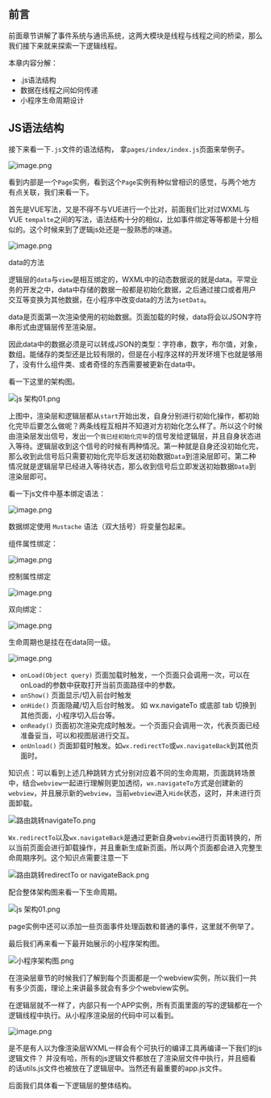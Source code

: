 ﻿## 前言

前面章节讲解了事件系统与通讯系统，这两大模块是线程与线程之间的桥梁，那么我们接下来就来探索一下逻辑线程。

本章内容分解：

- .js语法结构
- 数据在线程之间如何传递
- 小程序生命周期设计

## JS语法结构

接下来看一下`.js`文件的语法结构， 拿`pages/index/index.js`页面来举例子。

![image.png](https://p6-juejin.byteimg.com/tos-cn-i-k3u1fbpfcp/cac8fa64eb484336b7b3b88ead5807da~tplv-k3u1fbpfcp-watermark.image)

看到内部是一个`Page`实例，看到这个`Page`实例有种似曾相识的感觉，与两个地方有点关联，我们来看一下。

首先是VUE写法，又是不得不与VUE进行一个比对，前面我们比对过WXML与VUE `tempalte`之间的写法，语法结构十分的相似，比如事件绑定等等都是十分相似的。这个时候来到了逻辑js处还是一股熟悉的味道。

![image.png](https://p6-juejin.byteimg.com/tos-cn-i-k3u1fbpfcp/0b61fd61c5aa4a0bafcded3bf5392b8b~tplv-k3u1fbpfcp-watermark.image)

data的方法

逻辑层的`data`与`view`是相互绑定的，WXML中的动态数据说的就是data。平常业务的开发之中，data中存储的数据一般都是初始化数据，之后通过接口或者用户交互等变换为其他数据，在小程序中改变data的方法为`setData`。

data是页面第一次渲染使用的初始数据。页面加载的时候，data将会以JSON字符串形式由逻辑层传至渲染层。

因此data中的数据必须是可以转成JSON的类型：字符串，数字，布尔值，对象，数组。能储存的类型还是比较有限的，但是在小程序这样的开发环境下也就是够用了，没有什么组件类、或者奇怪的东西需要被更新在data中。

看一下这里的架构图。

![js 架构01.png](https://p6-juejin.byteimg.com/tos-cn-i-k3u1fbpfcp/353ba899cbf647b49b61f2040703089b~tplv-k3u1fbpfcp-watermark.image)

上图中，渲染层和逻辑层都从`start`开始出发，自身分别进行初始化操作，都初始化完毕后要怎么做呢？两条线程互相并不知道对方初始化怎么样了。所以这个时候由渲染层发出信号，发出一个`我已经初始化完毕`的信号发给逻辑层，并且自身状态进入等待。逻辑层收到这个信号的时候有两种情况。第一种就是自身还没初始化完，那么收到此信号后只需要初始化完毕后发送初始数据`Data`到渲染层即可。第二种情况就是逻辑层早已经进入等待状态，那么收到信号后立即发送初始数据`Data`到渲染层即可。

看一下js文件中基本绑定语法：

![image.png](https://p1-juejin.byteimg.com/tos-cn-i-k3u1fbpfcp/80eeed0885364b23abecaf3483cea9bb~tplv-k3u1fbpfcp-watermark.image)

数据绑定使用 `Mustache` 语法（双大括号）将变量包起来。

组件属性绑定：

![image.png](https://p6-juejin.byteimg.com/tos-cn-i-k3u1fbpfcp/cc1a7b4379e640fcaea7ed40f8323e88~tplv-k3u1fbpfcp-watermark.image)

控制属性绑定

![image.png](https://p6-juejin.byteimg.com/tos-cn-i-k3u1fbpfcp/3bebdd44a78d4722bce808df177801ee~tplv-k3u1fbpfcp-watermark.image)

双向绑定：

![image.png](https://p1-juejin.byteimg.com/tos-cn-i-k3u1fbpfcp/9be28570a3754591b4a7df2f5abd5800~tplv-k3u1fbpfcp-watermark.image)

生命周期也是挂在在data同一级。

![image.png](https://p9-juejin.byteimg.com/tos-cn-i-k3u1fbpfcp/624004a835a94097a212481178fc526b~tplv-k3u1fbpfcp-watermark.image)

- `onLoad(Object query)` 页面加载时触发，一个页面只会调用一次，可以在onLoad的参数中获取打开当前页面路径中的参数。
- `onShow()` 页面显示/切入前台时触发
- `onHide()` 页面隐藏/切入后台时触发。 如 wx.navigateTo 或底部 tab 切换到其他页面，小程序切入后台等。
- `onReady()` 页面初次渲染完成时触发。一个页面只会调用一次，代表页面已经准备妥当，可以和视图层进行交互。
- `onUnload()` 页面卸载时触发。如`wx.redirectTo`或`wx.navigateBack`到其他页面时。

知识点：可以看到上述几种跳转方式分别对应着不同的生命周期，页面跳转场景中，结合`webview`一起进行理解则更加透彻，`wx.navigateTo`方式是创建新的`webview`，并且展示新的`webview`，当前`webview`进入`Hide`状态，这时，并未进行页面卸载。

![路由跳转navigateTo.png](https://p3-juejin.byteimg.com/tos-cn-i-k3u1fbpfcp/72cf25171c664292814a3fe359ca7f52~tplv-k3u1fbpfcp-watermark.image)

`Wx.redirectTo`以及`wx.navigateBack`是通过更新自身`webview`进行页面转换的，所以当前页面会进行卸载操作，并且重新生成新页面。所以两个页面都会进入完整生命周期序列。这个知识点需要注意一下

![路由跳转redirectTo or navigateBack.png](https://p9-juejin.byteimg.com/tos-cn-i-k3u1fbpfcp/4684201cd03949afa5374c02ee97a5f9~tplv-k3u1fbpfcp-watermark.image)

配合整体架构图来看一下生命周期。

![js 架构01.png](https://p3-juejin.byteimg.com/tos-cn-i-k3u1fbpfcp/ce58a08a0adf4f71991792d45428cb0e~tplv-k3u1fbpfcp-watermark.image)

page实例中还可以添加一些页面事件处理函数和普通的事件，这里就不例举了。

最后我们再来看一下最开始展示的小程序架构图。

![小程序架构图.png](https://p6-juejin.byteimg.com/tos-cn-i-k3u1fbpfcp/62ffb6ecf8534e0cbff5ab62375f17a2~tplv-k3u1fbpfcp-watermark.image)

在渲染层章节的时候我们了解到每个页面都是一个webview实例，所以我们一共有多少页面，理论上来讲最多就会有多少个webview实例。

在逻辑层就不一样了，内部只有一个APP实例，所有页面里面的写的逻辑都在一个逻辑线程中执行。从小程序渲染层的代码中可以看到。

![image.png](https://p3-juejin.byteimg.com/tos-cn-i-k3u1fbpfcp/11f99c1d7c4942c99a0f9e324eb69bff~tplv-k3u1fbpfcp-watermark.image)

是不是有人以为像渲染层WXML一样会有个可执行的编译工具再编译一下我们的js逻辑文件？ 并没有哈，所有的js逻辑文件都放在了渲染层文件中执行，并且细看的话utils.js文件也被放在了逻辑层中。当然还有最重要的app.js文件。

后面我们具体看一下逻辑层的整体结构。
